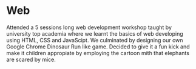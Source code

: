 # Web
Attended a 5 sessions long web development workshop taught by university top academia where we learnt the basics of web developing using HTML, CSS and JavaScipt.
We culminated by designing our own Google Chrome Dinosaur Run like game. Decided to give it a fun kick and make it children appropiate by employing the cartoon mith that elephants are scared by mice.
